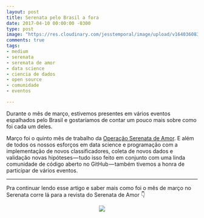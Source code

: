 ```yaml
---
layout: post
title: Serenata pelo Brasil a fora
date: 2017-04-10 00:00:00 -0300
type: post
image: "https://res.cloudinary.com/jesstemporal/image/upload/v1640360835/covers/click-2_f4fsdc.png"
comments: true
tags:
- medium
- serenata
- serenata de amor
- data science
- ciencia de dados
- open source
- comunidade
- eventos

---
```

Durante o mês de março, estivemos presentes em vários eventos espalhados pelo Brasil e gostaríamos de contar um pouco mais sobre como foi cada um deles.

Março foi o quinto mês de trabalho da [Operação Serenata de Amor](https://serenata.ai). E além de todos os nossos esforços em data science e programação com a implementação de novos classificadores, coleta de novos dados e validação novas hipóteses — tudo isso feito em conjunto com uma linda comunidade de código aberto no GitHub — também tivemos a honra de participar de vários eventos.

***

Pra continuar lendo esse artigo e saber mais como foi o mês de março no Serenata corre lá para a revista do Serenata de Amor 👇

<center>
<a href="https://medium.com/serenata/serenata-pelo-brasil-a-fora-5823cc0d9736">

<img src="https://res.cloudinary.com/jesstemporal/image/upload/v1640370979/clique-aqui-para-ler_zie2kp.png" />

</a>
</center>